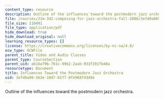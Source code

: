```yaml
---
content_type: resource
description: Outline of the influences toward the postmodern jazz orchestra.
file: /courses/21m-342-composing-for-jazz-orchestra-fall-2008/3efd0a06563e10d7b5770fe968f4348e_postmodern.pdf
file_size: 110491
file_type: application/pdf
hide_download: true
hide_download_original: null
learning_resource_types: []
license: https://creativecommons.org/licenses/by-nc-sa/4.0/
ocw_type: OCWFile
parent_title: Video and Audio Classes
parent_type: CourseSection
parent_uid: ab16a79b-761c-9962-2aab-933f201fb48a
resourcetype: Document
title: Influences Toward the Postmodern Jazz Orchestra
uid: 3efd0a06-563e-10d7-b577-0fe968f4348e
---
```

Outline of the influences toward the postmodern jazz orchestra.